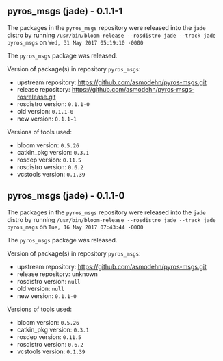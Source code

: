 ## pyros_msgs (jade) - 0.1.1-1

The packages in the `pyros_msgs` repository were released into the `jade` distro by running `/usr/bin/bloom-release --rosdistro jade --track jade pyros_msgs` on `Wed, 31 May 2017 05:19:10 -0000`

The `pyros_msgs` package was released.

Version of package(s) in repository `pyros_msgs`:

- upstream repository: https://github.com/asmodehn/pyros-msgs.git
- release repository: https://github.com/asmodehn/pyros-msgs-rosrelease.git
- rosdistro version: `0.1.1-0`
- old version: `0.1.1-0`
- new version: `0.1.1-1`

Versions of tools used:

- bloom version: `0.5.26`
- catkin_pkg version: `0.3.1`
- rosdep version: `0.11.5`
- rosdistro version: `0.6.2`
- vcstools version: `0.1.39`


## pyros_msgs (jade) - 0.1.1-0

The packages in the `pyros_msgs` repository were released into the `jade` distro by running `/usr/bin/bloom-release --rosdistro jade --track jade pyros_msgs` on `Tue, 16 May 2017 07:43:44 -0000`

The `pyros_msgs` package was released.

Version of package(s) in repository `pyros_msgs`:

- upstream repository: https://github.com/asmodehn/pyros-msgs.git
- release repository: unknown
- rosdistro version: `null`
- old version: `null`
- new version: `0.1.1-0`

Versions of tools used:

- bloom version: `0.5.26`
- catkin_pkg version: `0.3.1`
- rosdep version: `0.11.5`
- rosdistro version: `0.6.2`
- vcstools version: `0.1.39`


